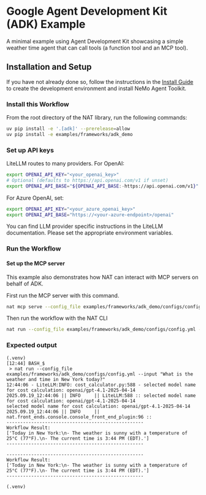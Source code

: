 <!--
SPDX-FileCopyrightText: Copyright (c) 2025, NVIDIA CORPORATION & AFFILIATES. All rights reserved.
SPDX-License-Identifier: Apache-2.0

Licensed under the Apache License, Version 2.0 (the "License");
you may not use this file except in compliance with the License.
You may obtain a copy of the License at

http://www.apache.org/licenses/LICENSE-2.0

Unless required by applicable law or agreed to in writing, software
distributed under the License is distributed on an "AS IS" BASIS,
WITHOUT WARRANTIES OR CONDITIONS OF ANY KIND, either express or implied.
See the License for the specific language governing permissions and
limitations under the License.
-->
<!-- path-check-skip-file -->
# Google Agent Development Kit (ADK) Example

A minimal example using Agent Development Kit showcasing a simple weather time agent that can call tools (a function tool and an MCP tool).

## Installation and Setup

If you have not already done so, follow the instructions in the [Install Guide](../../../docs/source/quick-start/installing.md#install-from-source) to create the development environment and install NeMo Agent Toolkit.

### Install this Workflow

From the root directory of the NAT library, run the following commands:

```bash
uv pip install -e '.[adk]' --prerelease=allow
uv pip install -e examples/frameworks/adk_demo
```

### Set up API keys

LiteLLM routes to many providers. For OpenAI:
```bash
export OPENAI_API_KEY="<your_openai_key>"
# Optional (defaults to https://api.openai.com/v1 if unset)
export OPENAI_API_BASE="${OPENAI_API_BASE:-https://api.openai.com/v1}"
```
For Azure OpenAI, set:
```bash
export OPENAI_API_KEY="<your_azure_openai_key>"
export OPENAI_API_BASE="https://<your-azure-endpoint>/openai"
```
You can find LLM provider specific instructions in the LiteLLM documentation. Please set the appropriate environment variables.

### Run the Workflow

#### Set up the MCP server
This example also demonstrates how NAT can interact with MCP servers on behalf of ADK.

First run the MCP server with this command.

```bash
nat mcp serve --config_file examples/frameworks/adk_demo/configs/config.yml --host 0.0.0.0 --port 9901 --name "My MCP Server"
```

Then run the workflow with the NAT CLI

```bash
nat run --config_file examples/frameworks/adk_demo/configs/config.yml --input "What is the weather and time in New York today?"
```

### Expected output

```console
(.venv)
[12:44] BASH_$
 > nat run --config_file examples/frameworks/adk_demo/configs/config.yml --input "What is the weather and time in New York today?"
12:44:06 - LiteLLM:INFO: cost_calculator.py:588 - selected model name for cost calculation: openai/gpt-4.1-2025-04-14
2025.09.19_12:44:06 || INFO     || LiteLLM:588 :: selected model name for cost calculation: openai/gpt-4.1-2025-04-14
selected model name for cost calculation: openai/gpt-4.1-2025-04-14
2025.09.19_12:44:06 || INFO     || nat.front_ends.console.console_front_end_plugin:96 ::
--------------------------------------------------
Workflow Result:
['Today in New York:\n- The weather is sunny with a temperature of 25°C (77°F).\n- The current time is 3:44 PM (EDT).']
--------------------------------------------------

--------------------------------------------------
Workflow Result:
['Today in New York:\n- The weather is sunny with a temperature of 25°C (77°F).\n- The current time is 3:44 PM (EDT).']
--------------------------------------------------

(.venv)
```
